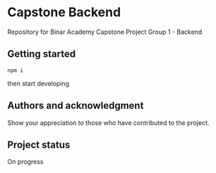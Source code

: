 # Capstone Backend

Repository for Binar Academy Capstone Project Group 1 - Backend

## Getting started
```
npm i

```

then start developing


## Authors and acknowledgment
Show your appreciation to those who have contributed to the project.


## Project status
On progress